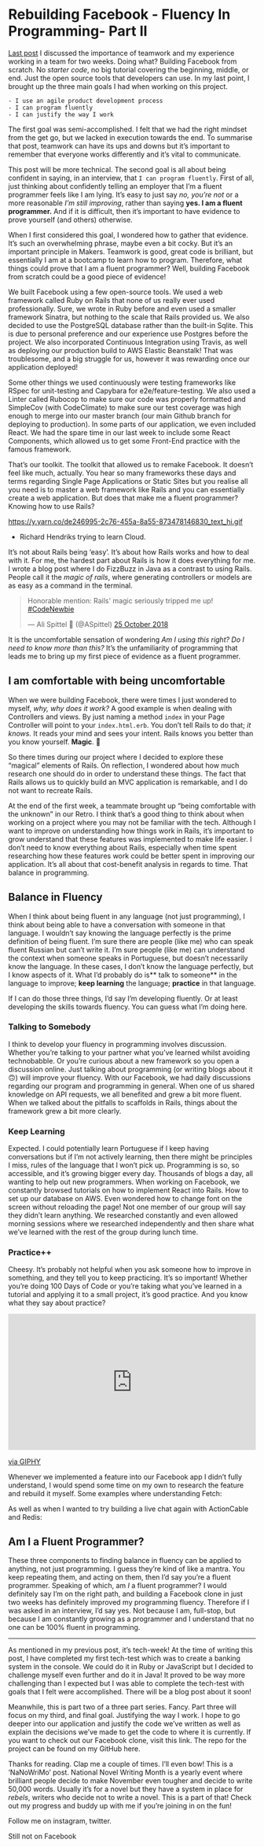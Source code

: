 # Rebuilding Facebook - Fluency In Programming- Part II
[Last post][1] I discussed the importance of teamwork and my experience working in a team for two weeks. Doing what? Building Facebook from scratch. No *starter code*, no big tutorial covering the beginning, middle, or end. Just the open source tools that developers can use. In my last point, I brought up the three main goals I had when working on this project.

	- I use an agile product development process
	- I can program fluently
	- I can justify the way I work

The first goal was semi-accomplished. I felt that we had the right mindset from the get go, but we lacked in execution towards the end. To summarise that post, teamwork can have its ups and downs but it’s important to remember that everyone works differently and it’s vital to communicate.

This post will be more technical. The second goal is all about being confident in saying, in an interview, that `I can program fluently`.  First of all, just thinking about confidently telling an employer that I’m a fluent programmer feels like I am lying. It’s easy to just say *no, you’re not* or a more reasonable  *I’m still improving*, rather than saying **yes. I am a fluent programmer.** And if it is difficult, then it’s important to have evidence to prove yourself (and others) otherwise.

When I first considered this goal, I wondered how to gather that evidence. It’s such an overwhelming phrase, maybe even a bit cocky. But it’s an important principle in Makers. Teamwork is good, great code is brilliant, but essentially I am at a bootcamp to learn how to program. Therefore, what things could prove that I am a fluent programmer? Well, building Facebook from scratch could be a good piece of evidence! 

We built Facebook using a few open-source tools. We used a web framework called Ruby on Rails that none of us really ever used professionally. Sure, we wrote in Ruby before and even used a smaller framework Sinatra, but nothing to the scale that Rails provided us. We also decided to use the PostgreSQL database rather than the built-in Sqlite. This is due to personal preference and our experience use Postgres before the project. We also incorporated Continuous Integration using Travis, as well as deploying our production build to AWS Elastic Beanstalk! That was troublesome, and a big struggle for us, however it was rewarding once our application deployed! 

Some other things we used continuously were testing frameworks like RSpec for unit-testing and Capybara for e2e/feature-testing. We also used a Linter called Rubocop to make sure our code was properly formatted and SimpleCov (with CodeClimate) to make sure our test coverage was high enough to merge into our master branch (our main Github branch for deploying to production). In some parts of our application, we even included React. We had the spare time in our last week to include some React Components, which allowed us to get some Front-End practice with the famous framework. 

That’s our toolkit. The toolkit that allowed us to remake Facebook. It doesn’t feel like much, actually. You hear so many frameworks these days and terms regarding Single Page Applications or Static Sites but you realise all you need is to master a web framework like Rails and you can essentially create a web application. But does that make me a fluent programmer? Knowing how to use Rails?

https://y.yarn.co/de246995-2c76-455a-8a55-873478146830_text_hi.gif
- Richard Hendriks trying to learn Cloud.

It’s not about Rails being ‘easy’. It’s about how Rails works and how to deal with it. For me, the hardest part about Rails is how it does everything for me. I wrote a blog post where I do FizzBuzz in Java as a contrast to using Rails. People call it the _magic of rails_, where generating controllers or models are as easy as a command in the terminal. 
<blockquote class="twitter-tweet" data-conversation="none" data-lang="en-gb"><p lang="en" dir="ltr">Honorable mention: Rails&#39; magic seriously tripped me up! <a href="https://twitter.com/hashtag/CodeNewbie?src=hash&amp;ref_src=twsrc%5Etfw">#CodeNewbie</a></p>&mdash; Ali Spittel 💁 (@ASpittel) <a href="https://twitter.com/ASpittel/status/1055269313177964544?ref_src=twsrc%5Etfw">25 October 2018</a></blockquote>
<script async src="https://platform.twitter.com/widgets.js" charset="utf-8"></script>

It is the uncomfortable sensation of wondering *Am I using this right? Do I need to know more than this?* It’s the unfamiliarity of programming that leads me to bring up my first piece of evidence as a fluent programmer.

## I am comfortable with being uncomfortable
When we were building Facebook, there were times I just wondered to myself, *why, why does it work?* A good example is when dealing with Controllers and views. By just naming a method `index` in your Page Controller will point to your `index.html.erb`. You don’t tell Rails to do that; *it knows.* It reads your mind and sees your intent. Rails knows you better than you know yourself. **Magic**.  🤔 

So there times during our project where I decided to explore these “magical” elements of Rails. On reflection, I wondered about how much research one should do in order to understand these things. The fact that Rails allows us to quickly build an MVC application is remarkable, and I do not want to recreate Rails. 

At the end of the first week, a teammate brought up “being comfortable with the unknown” in our Retro. I think that’s a good thing to think about when working on a project where you may not be familiar with the tech. Although I want to improve on understanding how things work in Rails, it’s important to grow understand that these features was implemented to make life easier. I don’t need to know everything about Rails, especially when time spent researching how these features work could be better spent in improving our application. It’s all about that cost-benefit analysis in regards to time. That balance in programming.

##  Balance in Fluency
When I think about being fluent in any language (not just programming), I think about being able to have a conversation with someone in that language. I wouldn’t say knowing the language perfectly is the prime definition of being fluent. I’m sure there are people (like me) who can speak fluent Russian but can’t write it. I’m sure people (like me) can understand the context when someone speaks in Portuguese, but doesn’t necessarily know the language. In these cases, I don’t know the language perfectly, but I know aspects of it. What I’d probably do is** talk to someone** in the language to improve; **keep learning** the language; **practice** in that language. 

If I can do those three things, I’d say I’m developing fluently. Or at least developing the skills towards fluency. You can guess what I’m doing here.

### Talking to Somebody
I think to develop your fluency in programming involves discussion. Whether you’re talking to your partner what you’ve learned whilst avoiding technobabble. Or you’re curious about a new framework so you open a discussion online. Just talking about programming (or writing blogs about it 🙃) will improve your fluency. With our Facebook, we had daily discussions regarding our program and programming in general. When one of us shared knowledge on API requests, we all benefited and grew a bit more fluent. When we talked about the pitfalls to scaffolds in Rails, things about the framework grew a bit more clearly. 

### Keep Learning
Expected. I could potentially learn Portuguese if I keep having conversations but if I’m not actively learning, then there might be principles I miss, rules of the language that I won’t pick up. Programming is so, so accessible, and it’s growing bigger every day. Thousands of blogs a day, all wanting to help out new programmers. When working on Facebook, we constantly browsed tutorials on how to implement React into Rails. How to set up our database on AWS. Even wondered how to change font on the screen without reloading the page! Not one member of our group will say they didn’t learn anything. We researched constantly and even allowed morning sessions where we researched independently and then share what we’ve learned with the rest of the group during lunch time. 

### Practice\++
Cheesy. It’s probably not helpful when you ask someone how to improve in something, and they tell you to keep practicing. It’s so important! Whether you’re doing 100 Days of Code or you’re taking what you’ve learned in a tutorial and applying it to a small project, it’s good practice. And you know what they say about practice?
<div style="width:100%;height:0;padding-bottom:55%;position:relative;"><iframe src="https://giphy.com/embed/xT39CZiSHAkLg2861a" width="100%" height="100%" style="position:absolute" frameBorder="0" class="giphy-embed" allowFullScreen></iframe></div><p><a href="https://giphy.com/gifs/nutsandbolts-viceland-nuts-bolts-xT39CZiSHAkLg2861a">via GIPHY</a></p>
Whenever we implemented a feature into our Facebook app I didn’t fully understand, I would spend some time on my own to research the feature and rebuild it myself. Some examples where understanding Fetch:

As well as when I wanted to try building a live chat again with ActionCable and Redis: 


## Am I a Fluent Programmer?
These three components to finding balance in fluency can be applied to anything, not just programming. I guess they’re kind of like a mantra. You keep repeating them, and acting on them, then I’d say you’re a fluent programmer. Speaking of which, am *I* a fluent programmer? I would definitely say I’m on the right path, and building a Facebook clone in just two weeks has definitely improved my programming fluency. Therefore if I was asked in an interview, I’d say yes. Not because I am, full-stop, but because I am constantly growing as a programmer and I understand that no one can be 100% fluent in programming. 

----
As mentioned in my previous post, it’s tech-week! At the time of writing this post, I have completed my first tech-test which was to create a banking system in the console. We could do it in Ruby or JavaScript but I decided to challenge myself even further and do it in Java! It proved to be way more challenging than I expected but I was able to complete the tech-test with goals that I felt were accomplished. There will be a blog post about it soon!

Meanwhile, this is part two of a three part series. Fancy. Part three will focus on my third, and final goal. Justifying the way I work. I hope to go deeper into our application and justify the code we’ve written as well as explain the decisions we’ve made to get the code to where it is currently. If you want to check out our Facebook clone, visit this link. The repo for the project can be found on my GitHub here. 

Thanks for reading. Clap me a couple of times. I’ll even bow! This is a ‘NaNoWriMo’ post. National Novel Writing Month is a yearly event where brilliant people decide to make November even tougher and decide to write 50,000 words. Usually it’s for a novel but they have a system in place for *rebels*, writers who decide not to write a novel. This is a part of that! Check out my progress and buddy up with me if you’re joining in on the fun! 

Follow me on instagram, twitter.

Still not on Facebook

[1]: ()